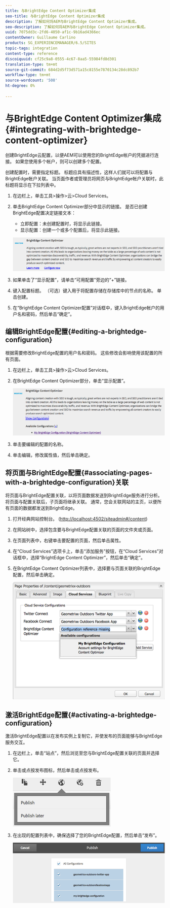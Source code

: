 ```yaml
---
title: 与BrightEdge Content Optimizer集成
seo-title: 与BrightEdge Content Optimizer集成
description: 了解如何将AEM与BrightEdge Content Optimizer集成。
seo-description: 了解如何将AEM与BrightEdge Content Optimizer集成。
uuid: 7075dd3c-2fd6-4050-af1c-9b16ad4366ec
contentOwner: Guillaume Carlino
products: SG_EXPERIENCEMANAGER/6.5/SITES
topic-tags: integration
content-type: reference
discoiquuid: cf25c9a8-0555-4c67-8aa5-55984fd8d301
translation-type: tm+mt
source-git-commit: 684d2d5f73d571a15c8155e7870134c28dc892b7
workflow-type: tm+mt
source-wordcount: '508'
ht-degree: 0%

---
```



# 与BrightEdge Content Optimizer集成{#integrating-with-brightedge-content-optimizer}

创建BrightEdge云配置，以便AEM可以使用您的BrightEdge帐户的凭据进行连接。 如果您使用多个帐户，则可以创建多个配置。

创建配置时，需要指定标题。 标题应具有描述性，这样人们就可以将配置与BrightEdge帐户关联。 当页面作者或管理员将网页与BrightEdge帐户关联时，此标题将显示在下拉列表中。

1. 在边栏上，单击工具>操作>云>Cloud Services。
1. 单击BrightEdge Content Optimizer部分中显示的链接。 是否已创建BrightEdge配置决定链接文本：

   * 立即配置：未创建配置时，将显示此链接。
   * 显示配置：创建一个或多个配置后，将显示此链接。

   ![chlimage_1-4](assets/chlimage_1-4a.png)

1. 如果单击了“显示配置”，请单击“可用配置”旁边的“+”链接。
1. 键入配置标题。 （可选）键入用于将配置存储在存储库中的节点的名称。 单击创建。
1. 在“BrightEdge Content Optimizer配置”对话框中，键入BrightEdge帐户的用户名和密码，然后单击“确定”。

## 编辑BrightEdge配置{#editing-a-brightedge-configuration}

根据需要修改BrightEdge配置的用户名和密码。 这些修改会影响使用该配置的所有页面。

1. 在边栏上，单击工具>操作>云>Cloud Services。
1. 在BrightEdge Content Optimizer部分，单击“显示配置”。

   ![chlimage_1-5](assets/chlimage_1-5a.png)

1. 单击要编辑的配置的名称。
1. 单击编辑，修改属性值，然后单击确定。

## 将页面与BrightEdge配置{#associating-pages-with-a-brightedge-configuration}关联

将页面与BrightEdge配置关联，以将页面数据发送到BrightEdge服务进行分析。 将页面与配置关联后，子页面将继承关联。 通常，您会关联网站的主页，以便所有页面的数据都发送到BrightEdge。

1. 打开经典网站控制台。 ([http://localhost:4502/siteadmin#/content](http://localhost:4502/siteadmin#/content))
1. 在网站树中，选择包含要与BrightEdge配置关联的页面的文件夹或页面。
1. 在页面列表中，右键单击要配置的页面，然后单击属性。
1. 在“Cloud Services”选项卡上，单击“添加服务”按钮，在“Cloud Services”对话框中，选择“BrightEdge Content Optimizer”，然后单击“确定”。
1. 在BrightEdge Content Optimizer列表中，选择要与页面关联的BrightEdge配置，然后单击确定。

   ![chlimage_1-6](assets/chlimage_1-6a.png)

## 激活BrightEdge配置{#activating-a-brightedge-configuration}

激活BrightEdge配置以在发布实例上复制它，并使发布的页面能够与BrightEdge服务交互。

1. 在边栏上，单击“站点”，然后浏览至您与BrightEdge配置关联的页面并选择它。
1. 单击或点按发布图标，然后单击或点按发布。

   ![chlimage_1-7](assets/chlimage_1-7a.png)

1. 在出现的配置列表中，确保选择了您的BrightEdge配置，然后单击“发布”。

   ![chlimage_1-8](assets/chlimage_1-8a.png)

